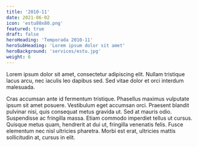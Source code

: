 ```yaml
---
title: '2010-11'
date: 2021-06-02
icon: 'estu80x80.png'
featured: true
draft: false
heroHeading: 'Temporada 2010-11'
heroSubHeading: 'Lorem ipsum dolor sit amet'
heroBackground: 'services/estu.jpg'
weight: 6
---
```


Lorem ipsum dolor sit amet, consectetur adipiscing elit. Nullam tristique lacus arcu, nec iaculis leo dapibus sed. Sed vitae dolor et orci interdum malesuada. 

Cras accumsan ante id fermentum tristique. Phasellus maximus vulputate ipsum sit amet posuere. Vestibulum eget accumsan orci. Praesent blandit pulvinar nisi, quis consequat metus gravida ut. Sed at mauris odio. Suspendisse ac fringilla massa. Etiam commodo imperdiet tellus ut cursus. Quisque metus quam, hendrerit at dui ut, fringilla venenatis felis. Fusce elementum nec nisl ultricies pharetra. Morbi est erat, ultricies mattis sollicitudin at, cursus in elit. 